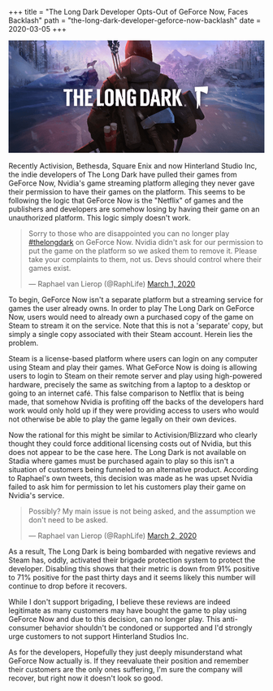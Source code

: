+++
title = "The Long Dark Developer Opts-Out of GeForce Now, Faces Backlash"
path = "the-long-dark-developer-geforce-now-backlash"
date = 2020-03-05
+++

![The Long Dark](/the-long-dark.png "The Long Dark Logo")

Recently Activision, Bethesda, Square Enix and now Hinterland Studio Inc, the indie developers of The Long Dark have pulled their games from GeForce Now, Nvidia's game streaming platform alleging they never gave their permission to have their games on the platform. This seems to be following the logic that GeForce Now is the "Netflix" of games and the publishers and developers are somehow losing by having their game on an unauthorized platform. This logic simply doesn't work.

<blockquote class="twitter-tweet"><p lang="en" dir="ltr">Sorry to those who are disappointed you can no longer play <a href="https://twitter.com/hashtag/thelongdark?src=hash&amp;ref_src=twsrc%5Etfw">#thelongdark</a> on GeForce Now. Nvidia didn&#39;t ask for our permission to put the game on the platform so we asked them to remove it. Please take your complaints to them, not us. Devs should control where their games exist.</p>&mdash; Raphael van Lierop (@RaphLife) <a href="https://twitter.com/RaphLife/status/1234181315840229376?ref_src=twsrc%5Etfw">March 1, 2020</a></blockquote> <script async src="https://platform.twitter.com/widgets.js" charset="utf-8"></script>

To begin, GeForce Now isn't a separate platform but a streaming service for games the user already owns. In order to play The Long Dark on GeForce Now, users would need to already own a purchased copy of the game on Steam to stream it on the service. Note that this is not a 'separate' copy, but simply a single copy associated with their Steam account. Herein lies the problem.

Steam is a license-based platform where users can login on any computer using Steam and play their games. What GeForce Now is doing is allowing users to login to Steam on their remote server and play using high-powered hardware, precisely the same as switching from a laptop to a desktop or going to an internet café. This false comparison to Netflix that is being made, that somehow Nvidia is profiting off the backs of the developers hard work would only hold up if they were providing access to users who would not otherwise be able to play the game legally on their own devices.

Now the rational for this might be similar to Activision/Blizzard who clearly thought they could force additional licensing costs out of Nvidia, but this does not appear to be the case here. The Long Dark is not available on Stadia where games must be purchased again to play so this isn't a situation of customers being funneled to an alternative product. According to Raphael's own tweets, this decision was made as he was upset Nvidia failed to ask him for permission to let his customers play their game on Nvidia's service.

<blockquote class="twitter-tweet"><p lang="en" dir="ltr">Possibly? My main issue is not being asked, and the assumption we don&#39;t need to be asked.</p>&mdash; Raphael van Lierop (@RaphLife) <a href="https://twitter.com/RaphLife/status/1234277949508947968?ref_src=twsrc%5Etfw">March 2, 2020</a></blockquote> <script async src="https://platform.twitter.com/widgets.js" charset="utf-8"></script>

As a result, The Long Dark is being bombarded with negative reviews and Steam has, oddly, activated their brigade protection system to protect the developer. Disabling this shows that their metric is down from 91% positive to 71% positive for the past thirty days and it seems likely this number will continue to drop before it recovers.

While I don't support brigading, I believe these reviews are indeed legitimate as many customers may have bought the game to play using GeForce Now and due to this decision, can no longer play. This anti-consumer behavior shouldn't be condoned or supported and I'd strongly urge customers to not support Hinterland Studios Inc.

As for the developers, Hopefully they just deeply misunderstand what GeForce Now actually is. If they reevaluate their position and remember their customers are the only ones suffering, I'm sure the company will recover, but right now it doesn't look so good.